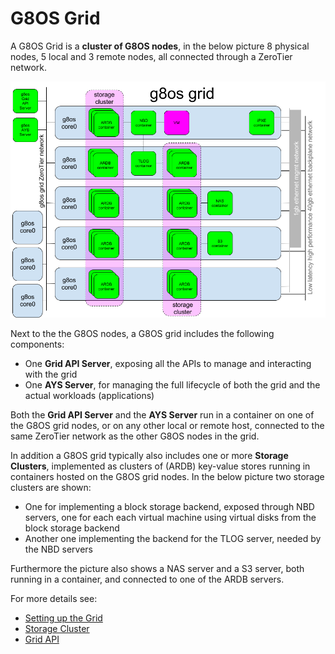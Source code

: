 # G8OS Grid

A G8OS Grid is a **cluster of G8OS nodes**, in the below picture 8 physical nodes, 5 local and 3 remote nodes, all connected through a ZeroTier network.

![Architecture](g8os-grid.png)

Next to the the G8OS nodes, a G8OS grid includes the following components:
- One **Grid API Server**, exposing all the APIs to manage and interacting with the grid
- One **AYS Server**, for managing the full lifecycle of both the grid and the actual workloads (applications)

Both the **Grid API Server** and the **AYS Server** run in a container on one of the G8OS grid nodes, or on any other local or remote host, connected to the same ZeroTier network as the other G8OS nodes in the grid.

In addition a G8OS grid typically also includes one or more **Storage Clusters**, implemented as clusters of (ARDB) key-value stores running in containers hosted on the G8OS grid nodes. In the below picture two storage clusters are shown:
- One for implementing a block storage backend, exposed through NBD servers, one for each each virtual machine using virtual disks from the block storage backend
- Another one implementing the backend for the TLOG server, needed by the NBD servers

Furthermore the picture also shows a NAS server and a S3 server, both running in a container, and connected to one of the ARDB servers.

For more details see:

* [Setting up the Grid](setup/setup.md)
* [Storage Cluster](storagecluster.md)
* [Grid API](api.md)
